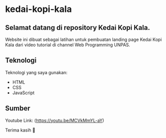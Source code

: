 # kedai-kopi-kala

## Selamat datang di repository Kedai Kopi Kala.

Website ini dibuat sebagai latihan untuk pembuatan landing page Kedai Kopi Kala dari video tutorial di channel Web Programming UNPAS.

## Teknologi

Teknologi yang saya gunakan:

- HTML
- CSS
- JavaScript

## Sumber

Youtube Link: (https://youtu.be/MCVkMmYL-aY)

Terima kasih 🙌
